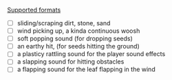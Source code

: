 [Supported formats](https://love2d.org/wiki/Audio_Formats)

- [ ] sliding/scraping dirt, stone, sand
- [ ] wind picking up, a kinda continuous woosh
- [ ] soft popping sound (for dropping seeds)
- [ ] an earthy hit, (for seeds hitting the ground)
- [ ] a plasticy rattling sound for the player sound effects
- [ ] a slapping sound for hitting obstacles
- [ ] a flapping sound for the leaf flapping in the wind
